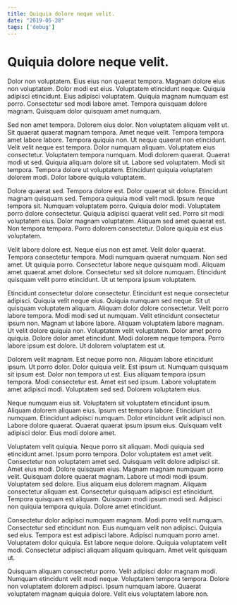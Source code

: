 ```yaml
---
title: Quiquia dolore neque velit.
date: "2019-05-28"
tags: ['debug']
---
```


# Quiquia dolore neque velit.

Dolor non voluptatem. Eius eius non quaerat tempora. Magnam dolore eius non voluptatem. Dolor modi est eius. Voluptatem etincidunt neque. Quiquia adipisci etincidunt. Eius adipisci voluptatem. Quiquia magnam numquam est porro. Consectetur sed modi labore amet. Tempora quisquam dolore magnam. Quisquam dolor quisquam amet numquam.

Sed non amet tempora. Dolorem eius dolor. Non voluptatem aliquam velit ut. Sit quaerat quaerat magnam tempora. Amet neque velit. Tempora tempora amet labore labore. Tempora quiquia non. Ut neque quaerat non etincidunt. Velit velit neque est tempora. Dolor numquam aliquam. Voluptatem eius consectetur. Voluptatem tempora numquam. Modi dolorem quaerat. Quaerat modi ut sed. Quiquia aliquam dolore sit ut. Labore sed voluptatem. Modi sit tempora. Tempora dolore ut voluptatem. Etincidunt quiquia voluptatem dolorem modi. Dolor labore quiquia voluptatem.

Dolore quaerat sed. Tempora dolore est. Dolor quaerat sit dolore. Etincidunt magnam quisquam sed. Tempora quiquia modi velit modi. Ipsum neque tempora sit. Numquam voluptatem porro. Quiquia dolor modi. Voluptatem porro dolore consectetur. Quiquia adipisci quaerat velit sed. Porro sit modi voluptatem eius. Dolor magnam voluptatem. Aliquam sed amet quaerat est. Non tempora tempora. Porro dolorem consectetur. Dolore quiquia est eius voluptatem.

Velit labore dolore est. Neque eius non est amet. Velit dolor quaerat. Tempora consectetur tempora. Modi numquam quaerat numquam. Non sed amet. Ut quiquia porro. Consectetur labore neque quisquam modi. Aliquam amet quaerat amet dolore. Consectetur sed sit dolore numquam. Etincidunt quisquam velit porro etincidunt. Ut ut tempora ipsum voluptatem.

Etincidunt consectetur dolore consectetur. Etincidunt est neque consectetur adipisci. Quiquia velit neque eius. Quiquia numquam sed neque. Sit ut quisquam voluptatem aliquam. Aliquam dolor dolore consectetur. Velit porro labore tempora. Modi modi sed ut numquam. Velit etincidunt consectetur ipsum non. Magnam ut labore labore. Aliquam voluptatem labore magnam. Ut velit dolore quiquia non. Voluptatem velit voluptatem. Dolor amet porro quiquia. Dolore dolor amet etincidunt. Modi dolorem neque tempora. Porro labore ipsum est dolore. Ut dolorem voluptatem est ut.

Dolorem velit magnam. Est neque porro non. Aliquam labore etincidunt ipsum. Ut porro dolor. Dolor quiquia velit. Est ipsum ut. Numquam quisquam sit ipsum est. Dolor non tempora ut est. Eius aliquam tempora ipsum tempora. Modi consectetur est. Amet est sed ipsum. Labore voluptatem amet adipisci modi. Voluptatem sed sed. Dolorem voluptatem eius.

Neque numquam eius sit. Voluptatem sit voluptatem etincidunt ipsum. Aliquam dolorem aliquam eius. Ipsum est tempora labore. Etincidunt ut numquam. Etincidunt adipisci numquam. Dolor etincidunt velit adipisci non. Labore dolore quaerat. Quaerat quaerat ipsum ipsum eius. Quisquam velit adipisci dolor. Eius modi dolore amet.

Voluptatem velit quiquia. Neque porro sit aliquam. Modi quiquia sed etincidunt amet. Ipsum porro tempora. Dolor voluptatem est amet velit. Consectetur non voluptatem amet sed. Quisquam velit dolore adipisci sit. Amet eius modi. Dolore quisquam eius. Magnam magnam numquam porro velit. Quisquam dolore quaerat magnam. Labore ut modi modi ipsum. Voluptatem sed dolore. Eius aliquam eius dolorem magnam. Aliquam consectetur aliquam est. Consectetur quisquam adipisci est etincidunt. Tempora quisquam est aliquam. Quisquam modi ipsum modi sed. Adipisci non quiquia tempora quiquia. Dolore amet etincidunt.

Consectetur dolor adipisci numquam magnam. Modi porro velit numquam. Consectetur sed etincidunt non. Eius numquam velit non adipisci. Quiquia sed eius. Tempora est est adipisci labore. Adipisci numquam porro amet. Voluptatem dolor quiquia. Est labore neque dolore. Quiquia voluptatem velit modi. Consectetur adipisci aliquam aliquam quisquam. Amet velit quisquam ut.

Quisquam aliquam consectetur porro. Velit adipisci dolor magnam modi. Numquam etincidunt velit modi neque. Voluptatem tempora tempora. Dolore non voluptatem dolorem adipisci. Ipsum numquam labore. Quaerat voluptatem magnam quiquia dolore. Velit eius voluptatem labore non.
